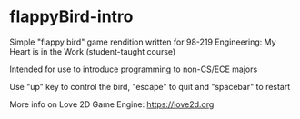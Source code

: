 # flappyBird-intro
Simple "flappy bird" game rendition written for 98-219 Engineering: My Heart is in the Work (student-taught course)

Intended for use to introduce programming to non-CS/ECE majors

Use "up" key to control the bird, "escape" to quit and "spacebar" to restart

More info on Love 2D Game Engine:
https://love2d.org
